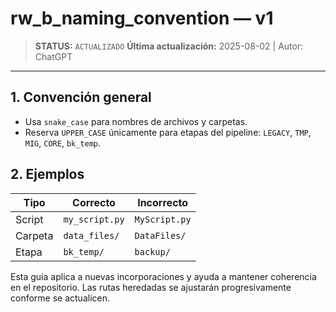 # rw_b_naming_convention — v1

> **STATUS:** `ACTUALIZADO`
> **Última actualización:** 2025-08-02 | Autor: ChatGPT

---

## 1. Convención general
- Usa `snake_case` para nombres de archivos y carpetas.
- Reserva `UPPER_CASE` únicamente para etapas del pipeline:
  `LEGACY`, `TMP`, `MIG`, `CORE`, `bk_temp`.

## 2. Ejemplos
| Tipo      | Correcto          | Incorrecto        |
|-----------|-------------------|-------------------|
| Script    | `my_script.py`    | `MyScript.py`     |
| Carpeta   | `data_files/`     | `DataFiles/`      |
| Etapa     | `bk_temp/`         | `backup/`         |

Esta guía aplica a nuevas incorporaciones y ayuda a mantener
coherencia en el repositorio. Las rutas heredadas se ajustarán
progresivamente conforme se actualicen.
